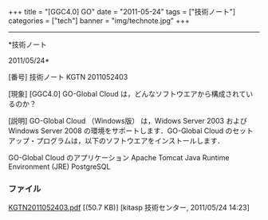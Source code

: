 ﻿+++
title = "[GGC4.0] GO"
date = "2011-05-24"
tags = ["技術ノート"]
categories = ["tech"]
banner = "img/technote.jpg"
+++

-----------------------------------------------------------------------------------------------------------------------------

*技術ノート

2011/05/24*


[番号]
技術ノート KGTN 2011052403

[現象]
[GGC4.0] GO-Global Cloud
は，どんなソフトウエアから構成されているのか？

[説明]
GO-Global Cloud （Windows版） は，Widows Server 2003 および Windows
Server 2008 の環境をサポートします．GO-Global Cloud
のセットアップ・プログラムは，以下のソフトウエアをインストールします．

GO-Global Cloud のアプリケーション
Apache Tomcat
Java Runtime Environment (JRE)
PostgreSQL


### ファイル

 
 


[KGTN2011052403.pdf](http://techreport.kitasp.net/attachments/download/563/KGTN2011052403.pdf)
 [(50.7 KB)] [kitasp 技術センター, 2011/05/24
14:23]


 


 

